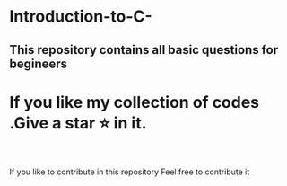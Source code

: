 # Introduction-to-C-

<h2>This repository contains all basic questions for begineers</h2>
<h1 color="blue">If you like my collection of codes .Give a star ⭐ in it.</h1>
<br>
<p>If ypu like to contribute in this repository Feel free to contribute it</p>